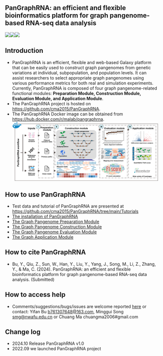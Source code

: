 ## PanGraphRNA: an efficient and flexible bioinformatics platform for graph pangenome-based RNA-seq data analysis

<a href="https://hub.docker.com/r/malab/pangraphrna" target="_blank"><img src="https://img.shields.io/badge/Docker_image-ready-red.svg" target="_blank"></a><a href="https://hub.docker.com/r/malab/pangraphrna" target="_blank"><img src="https://img.shields.io/docker/pulls/malab/pangraphrna"></a><a href="https://github.com/cma2015/PanGraphRNA" target="_blank"><img src="https://img.shields.io/badge/Source%20codes-support-blue"></a>

## Introduction
- PanGraphRNA is an efficient, flexible and web-based Galaxy platform that can be easily used to construct graph pangenomes from genetic variations at individual, subpopulation, and population levels. It can assist researchers to select appropriate graph pangenomes using various performance metrics for both real and simulation experiments. Currently, PanGraphRNA is composed of four graph pangenome-related functional modules: **Preparation Module, Construction Module, Evaluation Module, and Application Module**. 
- The PanGraphRNA project is hosted on https://github.com/cma2015/PanGraphRNA.
- The PanGraphRNA Docker image can be obtained from https://hub.docker.com/r/malab/pangraphrna.
![PanGraphRNA](https://github.com/cma2015/PanGraphRNA/blob/main/Tutorials/PanGraphRNA_framework.png)
## How to use PanGraphRNA
- Test data and tutorial of PanGraphRNA are presented at https://github.com/cma2015/PanGraphRNA/tree/main/Tutorials
- [The installation of PanGraphRNA](https://github.com/cma2015/PanGraphRNA/blob/main/Tutorials/00_Installation.md)
- [The Graph Pangenome Preparation Module](https://github.com/cma2015/PanGraphRNA/blob/main/Tutorials/01_Graph_Pangenome_Preparation_Module.md)
- [The Graph Pangenome Construction Module](https://github.com/cma2015/PanGraphRNA/blob/main/Tutorials/02_Graph_Pangenome_Construction_Module_and_Alignment.md)
- [The Graph Pangenome Evaluation Module](https://github.com/cma2015/PanGraphRNA/blob/main/Tutorials/03_Graph_Pangenome_Evaluation_Module.md)
- [The Graph Application Module](https://github.com/cma2015/PanGraphRNA/blob/main/Tutorials/04_Graph_Pangenome_Application_Module.md)

## How to cite PanGraphRNA
- Bu, Y., Qiu, Z., Sun, W., Han, Y., Liu, Y., Yang, J., Song, M., Li, Z., Zhang, Y., & Ma, C. (2024). PanGraphRNA: an efficient and flexible bioinformatics platform for graph pangenome-based RNA-seq data analysis. (Submitted)

## How to access help
* Comments/suggestions/bugs/issues are welcome reported [here](https://github.com/cma2015/PanGraphRNA/issues) or contact: Yifan Bu b761307648@163.com, Minggui Song smg@nwafu.edu.cn or Chuang Ma chuangma2006#gmail.com

## Change log
- 2024.10 Release PanGraphRNA v1.0
- 2022.09 we launched PanGraphRNA project

